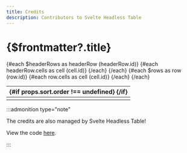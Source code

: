 ```yaml
---
title: Credits
description: Contributors to Svelte Headless Table
---
```


# {$frontmatter?.title}

<script lang="ts">
  import { readable } from 'svelte/store';
  import { createTable, createRender, Render, Subscribe } from 'svelte-headless-table';
  import { addSortBy } from 'svelte-headless-table/plugins';
  import CreditsAnchor from './CreditsAnchor.svelte';
  import CaretDownIcon from '~icons/ic/round-keyboard-arrow-down';
  
  const data = readable([
    {
      name: 'React Table',
      description: 'Svelte Headless Table takes inspiration for its column model from React Table.',
      url: 'https://react-table.tanstack.com/',
    },
    {
      name: 'KitDocs',
      description: 'The documentation site is built with KitDocs.',
      url: 'https://kitdocs.vercel.app/docs/getting-started/introduction',
    },
  ]);

  const table = createTable(data, {
    sort: addSortBy(),
  });

  const columns = table.createColumns([
    table.column({
      header: 'Name',
      id: 'name',
      accessor: item => item,
      cell: ({ value: { name, url }}) => createRender(CreditsAnchor, { label: name, href: url }),
      plugins: {
        sort: {
          getSortValue: ({ name }) => name,
        }
      },
    }),
    table.column({
      header: 'Description',
      accessor: 'description',
    }),
  ]);
  const { headerRows, rows } = table.createViewModel(columns);
</script>

<table>
  <thead>
    {#each $headerRows as headerRow (headerRow.id)}
      <tr>
        {#each headerRow.cells as cell (cell.id)}
          <Subscribe attrs={cell.attrs()} let:attrs props={cell.props()} let:props>
            <th {...attrs} on:click={props.sort.toggle}>
              <div class="flex items-center">
                <Render of={cell.render()} />
                {#if props.sort.order !== undefined}
                  <CaretDownIcon
                    class="transition-transform {props.sort.order === 'desc' && '-scale-y-100'}"
                  />
                {/if}
              </div>
            </th>
          </Subscribe>
        {/each}
      </tr>
    {/each}
  </thead>
  <tbody>
    {#each $rows as row (row.id)}
      <tr>
        {#each row.cells as cell (cell.id)}
          <Subscribe attrs={cell.attrs()} let:attrs>
            <td {...attrs}>
              <Render of={cell.render()} />
            </td>
          </Subscribe>
        {/each}
      </tr>
    {/each}
  </tbody>
</table>

:::admonition type="note"

The credits are also managed by Svelte Headless Table!

View the code [here](https://svelte.dev/repl/4bf807f8def64c3e97c3c062641358b2?version=3.48.0).

:::
